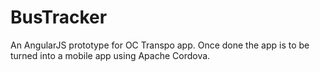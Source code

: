 # BusTracker


An AngularJS prototype for OC Transpo app. Once done the app is to be turned into a mobile app using Apache Cordova.
